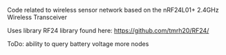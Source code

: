 Code related to wireless sensor network based on the nRF24L01+ 2.4GHz Wireless Transceiver


Uses library RF24 library found here: https://github.com/tmrh20/RF24/

ToDo:
	ability to query battery voltage
	more nodes
